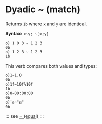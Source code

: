 # Dyadic ~ (match)

Returns `1b` where `x` and `y` are identical.

**Syntax:** ```x~y; ~[x;y]```

```o
o) 1 0 3 ~ 1 2 3
0b
o) 1 2 3 ~ 1 2 3
1b
```

This verb compares both values and types:

```o
o)1~1.0
0b
o)1f~10f%10f
1b
o)0~00:00:00
0b
o)`a~"a"
0b
```

::: see
[= (equal)](/verbs/relational/equal.md)
:::
